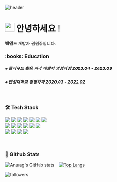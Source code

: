 ![header](https://capsule-render.vercel.app/api?type=slice&color=gradient&text=%20KwonWonJung%20%20&height=200&fontSize=100)

<h1><img src="https://emojis.slackmojis.com/emojis/images/1531849430/4246/blob-sunglasses.gif?1531849430" width="30"/> 안녕하세요 ! </h1>
<p> <b>백엔드</b> 개발자 권원중입니다. </p>

<!-- 교육사항 시작 -->
<div>
  <h3><b> :books: Education </b></h3>
  <h5> ⦁ 클라우드 활용 자바 개발자 양성과정 2023.04 - 2023.09 </h5>
  <h5> ⦁ 연성대학교 경영하과 2020.03 - 2022.02 </h5>
</div>
</br>  
<!-- 교육사항 끝 -->

<!-- 기술스택 시작 -->
<div align='left'><h3><b>🛠 Tech Stack </b></h3>
<img src="https://img.shields.io/badge/JAVA-007396?style=flat-square&logo=java&logoColor=white">
<img src="https://img.shields.io/badge/Spring-6DB33F?style=flat-square&logo=Spring&logoColor=white">
<img src="https://img.shields.io/badge/Spring Boot-6DB33F?style=flat-square&logo=Spring Boot&logoColor=white">
<img src="https://img.shields.io/badge/MySQL-4479A1?style=flat-square&logo=MySQL&logoColor=white"/></a>
<img src="https://img.shields.io/badge/MyBatis-C41E25?style=flat-square&logo=Thunderbird&logoColor=white"/>
<img src="https://img.shields.io/badge/JSP-black?style=flat-square&logo=java&logoColor=white"> 
<img src="https://img.shields.io/badge/Servlet-008CDD?style=flat-square&logo=Stripe&logoColor=white">
<br>
<img src="https://img.shields.io/badge/html5-E34F26?style=flat-square&logo=html5&logoColor=white"> 
<img src="https://img.shields.io/badge/css3-1572B6?style=flat-square&logo=css3&logoColor=white"> 
<img src="https://img.shields.io/badge/javascript-F7DF1E?style=flat-square&logo=javascript&logoColor=black"> 
<img src="https://img.shields.io/badge/jquery-0769AD?style=flat-square&logo=jquery&logoColor=white"> 
<img src="https://img.shields.io/badge/bootstrap-7952B3?style=flat-square&logo=bootstrap&logoColor=white">
<img src="https://img.shields.io/badge/AJAX-2E77BC?style=flat-square&logo=Betfair&logoColor=white">
<br>
<img src="https://img.shields.io/badge/AWS-232F3E?style=flat-square&logo=Amazon AWS&logoColor=white"/></a>
<img src="https://img.shields.io/badge/Eclipse-2C2255?style=flat-square&logo=Eclipse IDE&logoColor=white"/></a>
<img src="https://img.shields.io/badge/Tomcat-F8DC75?style=flat-square&logo=Apache Tomcat&logoColor=black"/></a>
<img src="https://img.shields.io/badge/STS-6DB33F?style=flat-square&logo=Spring&logoColor=white"></a>

</p>
</div></br>
<!-- 기술블로그 끝 -->

<h3><b> 🔭 Github Stats </b></h3>



![Anurag's GitHub stats](https://github-readme-stats.vercel.app/api?username=wonjung-KWON&show_icons=true&theme=tokyonight)&nbsp;&nbsp;&nbsp;
 [![Top Langs](https://github-readme-stats.vercel.app/api/top-langs/?username=wonjung-KWON&layout=compact&theme=tokyonight)](https://github.com/metleeha)

      

![followers](https://img.shields.io/github/followers/wonjung-KWON?style=social)
<!--
### Baekjoon solved rank
[![solved.ac tier](http://mazassumnida.wtf/api/v2/generate_badge?boj=wonjung-KWON)](https://solved.ac/wonjung-KWON)
-->
